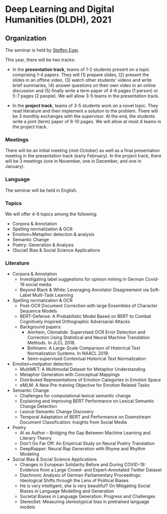 # Deep Learning and Digital Humanities (DLDH), 2021

## Organization

The seminar is held by [Steffen Eger](https://steffeneger.github.io/).

This year, there will be two tracks: 

- In the **presentation track**, teams of 1-2 students present on a topic comprising 1-4 papers. They will (1) prepare slides, (2) present the slides in an offline video, (3) watch other students' videos and write brief summaries, (4) answer questions on their own video in an online discussion and (5) finally write a term paper of 4-6 pages (1 person) or 5-7 pages (2 people). We will allow 3-5 teams in the presentation track.

- In the **project track**, teams of 3-5 students work on a novel topic. They read literature and then implement a solution to the problem. There will be 3 monthly exchanges with the supervisor. At the end, the students write a joint (term) paper of 8-10 pages. We will allow at most 4 teams in the project track.

### Meetings

There will be an initial meeting (mid-October) as well as a final presentation meeting in the presentation track (early February). In the project track, there will be 3 meetings (one in November, one in December, and one in January). 

### Language
The seminar will be held in English.

### Topics

We will offer 4-6 topics among the following:

- Corpora & Annotation
- Spelling normalization & OCR
- Emotion+Metaphor detection & analysis 
- Semantic Change
- Poetry: Generation & Analysis
- (Social) Bias & Social Science Applications


### Literature

   * Corpora & Annotation
       * Investigating label suggestions for opinion mining in German Covid-19 social media
       * Beyond Black & White: Leveraging Annotator Disagreement via Soft-Label Multi-Task Learning
   * Spelling normalization & OCR
       * Post-OCR Document Correction with large Ensembles of Character Sequence Models
       * BERT-Defense: A Probabilistic Model Based on BERT to Combat Cognitively Inspired Orthographic Adversarial Attacks
       * Background papers:
          * Amrhein, Clematide. Supervised OCR Error Detection and Correction Using Statistical and Neural Machine Translation Methods. In JLCL 2018.
          * Bollmann. A Large-Scale Comparison of Historical Text Normalization Systems. In NAACL 2019. 
          * Semi-supervised Contextual Historical Text Normalization
   * Emotion+metpahor detection
       * MultiMET: A Multimodal Dataset for Metaphor Understanding
       * Metaphor Generation with Conceptual Mappings
       * Distributed Representations of Emotion Categories in Emotion Space
       * eMLM: A New Pre-training Objective for Emotion Related Tasks
   * Semantic Change
      * Challenges for computational lexical semantic change
      * Explaining and Improving BERT Performance on Lexical Semantic Change Detection
      * Lexical Semantic Change Discovery
      * Temporal Adaptation of BERT and Performance on Downstream Document Classification: Insights from Social Media
   * Poetry
      * AI as Author – Bridging the Gap Between Machine Learning and Literary Theory
      * Don't Go Far Off: An Empirical Study on Neural Poetry Translation
      * DeepRapper: Neural Rap Generation with Rhyme and Rhythm Modeling 
   * Social Bias & Social Science Applications
      * Changes in European Solidarity Before and During COVID-19: Evidence from a Large Crowd- and Expert-Annotated Twitter Dataset
      * Diachronic Analysis of German Parliamentary Proceedings: Ideological Shifts through the Lens of Political Biases
      * He is very intelligent, she is very beautiful? On Mitigating Social Biases in Language Modelling and Generation
      * Societal Biases in Language Generation: Progress and Challenges
      * StereoSet: Measuring stereotypical bias in pretrained language models

